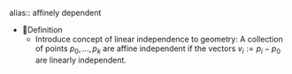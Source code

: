 alias:: affinely dependent

- 📝Definition
	- Introduce concept of linear independence to geometry: A collection of points $p_0,...,p_k$ are affine independent if the vectors $v_i:=p_i-p_0$ are linearly independent.